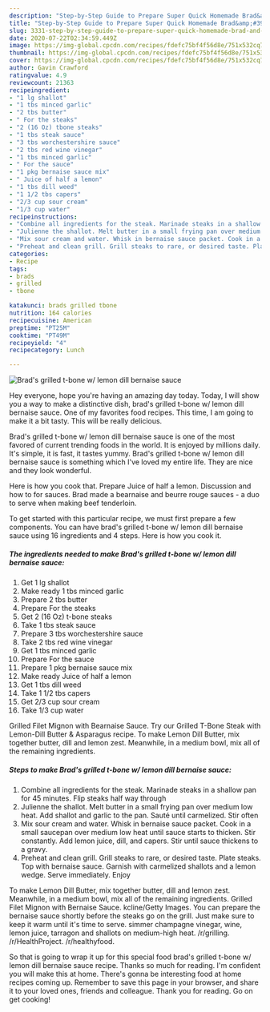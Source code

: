 ```yaml
---
description: "Step-by-Step Guide to Prepare Super Quick Homemade Brad&amp;#39;s grilled t-bone w/ lemon dill bernaise sauce"
title: "Step-by-Step Guide to Prepare Super Quick Homemade Brad&amp;#39;s grilled t-bone w/ lemon dill bernaise sauce"
slug: 3331-step-by-step-guide-to-prepare-super-quick-homemade-brad-and-39-s-grilled-t-bone-w-lemon-dill-bernaise-sauce
date: 2020-07-22T02:34:59.449Z
image: https://img-global.cpcdn.com/recipes/fdefc75bf4f56d8e/751x532cq70/brads-grilled-t-bone-w-lemon-dill-bernaise-sauce-recipe-main-photo.jpg
thumbnail: https://img-global.cpcdn.com/recipes/fdefc75bf4f56d8e/751x532cq70/brads-grilled-t-bone-w-lemon-dill-bernaise-sauce-recipe-main-photo.jpg
cover: https://img-global.cpcdn.com/recipes/fdefc75bf4f56d8e/751x532cq70/brads-grilled-t-bone-w-lemon-dill-bernaise-sauce-recipe-main-photo.jpg
author: Gavin Crawford
ratingvalue: 4.9
reviewcount: 21363
recipeingredient:
- "1 lg shallot"
- "1 tbs minced garlic"
- "2 tbs butter"
- " For the steaks"
- "2 (16 Oz) tbone steaks"
- "1 tbs steak sauce"
- "3 tbs worchestershire sauce"
- "2 tbs red wine vinegar"
- "1 tbs minced garlic"
- " For the sauce"
- "1 pkg bernaise sauce mix"
- " Juice of half a lemon"
- "1 tbs dill weed"
- "1 1/2 tbs capers"
- "2/3 cup sour cream"
- "1/3 cup water"
recipeinstructions:
- "Combine all ingredients for the steak. Marinade steaks in a shallow pan for 45 minutes. Flip steaks half way through"
- "Julienne the shallot. Melt butter in a small frying pan over medium low heat. Add shallot and garlic to the pan. Sauté until carmelized. Stir often"
- "Mix sour cream and water. Whisk in bernaise sauce packet. Cook in a small saucepan over medium low heat until sauce starts to thicken. Stir constantly. Add lemon juice, dill, and capers. Stir until sauce thickens to a gravy."
- "Preheat and clean grill. Grill steaks to rare, or desired taste. Plate steaks. Top with bernaise sauce. Garnish with carmelized shallots and a lemon wedge. Serve immediately. Enjoy"
categories:
- Recipe
tags:
- brads
- grilled
- tbone

katakunci: brads grilled tbone 
nutrition: 164 calories
recipecuisine: American
preptime: "PT25M"
cooktime: "PT49M"
recipeyield: "4"
recipecategory: Lunch

---
```



![Brad&#39;s grilled t-bone w/ lemon dill bernaise sauce](https://img-global.cpcdn.com/recipes/fdefc75bf4f56d8e/751x532cq70/brads-grilled-t-bone-w-lemon-dill-bernaise-sauce-recipe-main-photo.jpg)

Hey everyone, hope you're having an amazing day today. Today, I will show you a way to make a distinctive dish, brad&#39;s grilled t-bone w/ lemon dill bernaise sauce. One of my favorites food recipes. This time, I am going to make it a bit tasty. This will be really delicious.

Brad&#39;s grilled t-bone w/ lemon dill bernaise sauce is one of the most favored of current trending foods in the world. It is enjoyed by millions daily. It's simple, it is fast, it tastes yummy. Brad&#39;s grilled t-bone w/ lemon dill bernaise sauce is something which I've loved my entire life. They are nice and they look wonderful.

Here is how you cook that. Prepare Juice of half a lemon. Discussion and how to for sauces. Brad made a bearnaise and beurre rouge sauces - a duo to serve when making beef tenderloin.


To get started with this particular recipe, we must first prepare a few components. You can have brad&#39;s grilled t-bone w/ lemon dill bernaise sauce using 16 ingredients and 4 steps. Here is how you cook it.

<!--inarticleads1-->

##### The ingredients needed to make Brad&#39;s grilled t-bone w/ lemon dill bernaise sauce:

1. Get 1 lg shallot
1. Make ready 1 tbs minced garlic
1. Prepare 2 tbs butter
1. Prepare  For the steaks
1. Get 2 (16 Oz) t-bone steaks
1. Take 1 tbs steak sauce
1. Prepare 3 tbs worchestershire sauce
1. Take 2 tbs red wine vinegar
1. Get 1 tbs minced garlic
1. Prepare  For the sauce
1. Prepare 1 pkg bernaise sauce mix
1. Make ready  Juice of half a lemon
1. Get 1 tbs dill weed
1. Take 1 1/2 tbs capers
1. Get 2/3 cup sour cream
1. Take 1/3 cup water


Grilled Filet Mignon with Bearnaise Sauce. Try our Grilled T-Bone Steak with Lemon-Dill Butter &amp; Asparagus recipe. To make Lemon Dill Butter, mix together butter, dill and lemon zest. Meanwhile, in a medium bowl, mix all of the remaining ingredients. 

<!--inarticleads2-->

##### Steps to make Brad&#39;s grilled t-bone w/ lemon dill bernaise sauce:

1. Combine all ingredients for the steak. Marinade steaks in a shallow pan for 45 minutes. Flip steaks half way through
1. Julienne the shallot. Melt butter in a small frying pan over medium low heat. Add shallot and garlic to the pan. Sauté until carmelized. Stir often
1. Mix sour cream and water. Whisk in bernaise sauce packet. Cook in a small saucepan over medium low heat until sauce starts to thicken. Stir constantly. Add lemon juice, dill, and capers. Stir until sauce thickens to a gravy.
1. Preheat and clean grill. Grill steaks to rare, or desired taste. Plate steaks. Top with bernaise sauce. Garnish with carmelized shallots and a lemon wedge. Serve immediately. Enjoy


To make Lemon Dill Butter, mix together butter, dill and lemon zest. Meanwhile, in a medium bowl, mix all of the remaining ingredients. Grilled Filet Mignon with Bernaise Sauce. kcline/Getty Images. You can prepare the bernaise sauce shortly before the steaks go on the grill. Just make sure to keep it warm until it&#39;s time to serve. simmer champagne vinegar, wine, lemon juice, tarragon and shallots on medium-high heat. /r/grilling. /r/HealthProject. /r/healthyfood. 

So that is going to wrap it up for this special food brad&#39;s grilled t-bone w/ lemon dill bernaise sauce recipe. Thanks so much for reading. I'm confident you will make this at home. There's gonna be interesting food at home recipes coming up. Remember to save this page in your browser, and share it to your loved ones, friends and colleague. Thank you for reading. Go on get cooking!
